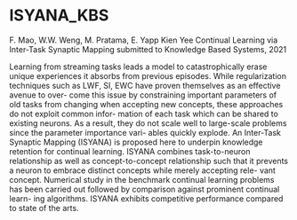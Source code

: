 # ISYANA_KBS
F. Mao, W.W. Weng, M. Pratama, E. Yapp Kien Yee Continual Learning via Inter-Task Synaptic Mapping submitted to Knowledge Based Systems, 2021

Learning from streaming tasks leads a model to catastrophically erase unique
experiences it absorbs from previous episodes. While regularization techniques
such as LWF, SI, EWC have proven themselves as an effective avenue to over-
come this issue by constraining important parameters of old tasks from changing
when accepting new concepts, these approaches do not exploit common infor-
mation of each task which can be shared to existing neurons. As a result, they
do not scale well to large-scale problems since the parameter importance vari-
ables quickly explode. An Inter-Task Synaptic Mapping (ISYANA) is proposed
here to underpin knowledge retention for continual learning. ISYANA combines
task-to-neuron relationship as well as concept-to-concept relationship such that
it prevents a neuron to embrace distinct concepts while merely accepting rele-
vant concept. Numerical study in the benchmark continual learning problems
has been carried out followed by comparison against prominent continual learn-
ing algorithms. ISYANA exhibits competitive performance compared to state
of the arts.
